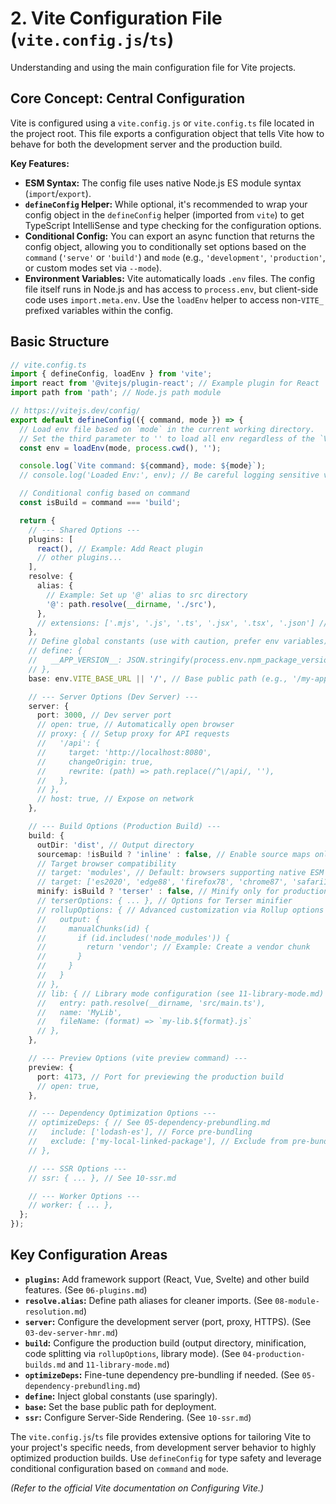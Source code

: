 # 2. Vite Configuration File (`vite.config.js`/`ts`)

Understanding and using the main configuration file for Vite projects.

## Core Concept: Central Configuration

Vite is configured using a `vite.config.js` or `vite.config.ts` file located in the project root. This file exports a configuration object that tells Vite how to behave for both the development server and the production build.

**Key Features:**

*   **ESM Syntax:** The config file uses native Node.js ES module syntax (`import`/`export`).
*   **`defineConfig` Helper:** While optional, it's recommended to wrap your config object in the `defineConfig` helper (imported from `vite`) to get TypeScript IntelliSense and type checking for the configuration options.
*   **Conditional Config:** You can export an async function that returns the config object, allowing you to conditionally set options based on the `command` (`'serve'` or `'build'`) and `mode` (e.g., `'development'`, `'production'`, or custom modes set via `--mode`).
*   **Environment Variables:** Vite automatically loads `.env` files. The config file itself runs in Node.js and has access to `process.env`, but client-side code uses `import.meta.env`. Use the `loadEnv` helper to access non-`VITE_` prefixed variables within the config.

## Basic Structure

```typescript
// vite.config.ts
import { defineConfig, loadEnv } from 'vite';
import react from '@vitejs/plugin-react'; // Example plugin for React
import path from 'path'; // Node.js path module

// https://vitejs.dev/config/
export default defineConfig(({ command, mode }) => {
  // Load env file based on `mode` in the current working directory.
  // Set the third parameter to '' to load all env regardless of the `VITE_` prefix.
  const env = loadEnv(mode, process.cwd(), '');

  console.log(`Vite command: ${command}, mode: ${mode}`);
  // console.log('Loaded Env:', env); // Be careful logging sensitive vars

  // Conditional config based on command
  const isBuild = command === 'build';

  return {
    // --- Shared Options ---
    plugins: [
      react(), // Example: Add React plugin
      // other plugins...
    ],
    resolve: {
      alias: {
        // Example: Set up '@' alias to src directory
        '@': path.resolve(__dirname, './src'),
      },
      // extensions: ['.mjs', '.js', '.ts', '.jsx', '.tsx', '.json'] // Default extensions
    },
    // Define global constants (use with caution, prefer env variables)
    // define: {
    //   __APP_VERSION__: JSON.stringify(process.env.npm_package_version),
    // },
    base: env.VITE_BASE_URL || '/', // Base public path (e.g., '/my-app/')

    // --- Server Options (Dev Server) ---
    server: {
      port: 3000, // Dev server port
      // open: true, // Automatically open browser
      // proxy: { // Setup proxy for API requests
      //   '/api': {
      //     target: 'http://localhost:8080',
      //     changeOrigin: true,
      //     rewrite: (path) => path.replace(/^\/api/, ''),
      //   },
      // },
      // host: true, // Expose on network
    },

    // --- Build Options (Production Build) ---
    build: {
      outDir: 'dist', // Output directory
      sourcemap: !isBuild ? 'inline' : false, // Enable source maps only for dev builds
      // Target browser compatibility
      // target: 'modules', // Default: browsers supporting native ESM
      // target: ['es2020', 'edge88', 'firefox78', 'chrome87', 'safari14'],
      minify: isBuild ? 'terser' : false, // Minify only for production builds ('esbuild' is faster but less optimized)
      // terserOptions: { ... }, // Options for Terser minifier
      // rollupOptions: { // Advanced customization via Rollup options
      //   output: {
      //     manualChunks(id) {
      //       if (id.includes('node_modules')) {
      //         return 'vendor'; // Example: Create a vendor chunk
      //       }
      //     }
      //   }
      // },
      // lib: { // Library mode configuration (see 11-library-mode.md)
      //   entry: path.resolve(__dirname, 'src/main.ts'),
      //   name: 'MyLib',
      //   fileName: (format) => `my-lib.${format}.js`
      // },
    },

    // --- Preview Options (vite preview command) ---
    preview: {
      port: 4173, // Port for previewing the production build
      // open: true,
    },

    // --- Dependency Optimization Options ---
    // optimizeDeps: { // See 05-dependency-prebundling.md
    //   include: ['lodash-es'], // Force pre-bundling
    //   exclude: ['my-local-linked-package'], // Exclude from pre-bundling
    // },

    // --- SSR Options ---
    // ssr: { ... }, // See 10-ssr.md

    // --- Worker Options ---
    // worker: { ... },
  };
});
```

## Key Configuration Areas

*   **`plugins`:** Add framework support (React, Vue, Svelte) and other build features. (See `06-plugins.md`)
*   **`resolve.alias`:** Define path aliases for cleaner imports. (See `08-module-resolution.md`)
*   **`server`:** Configure the development server (port, proxy, HTTPS). (See `03-dev-server-hmr.md`)
*   **`build`:** Configure the production build (output directory, minification, code splitting via `rollupOptions`, library mode). (See `04-production-builds.md` and `11-library-mode.md`)
*   **`optimizeDeps`:** Fine-tune dependency pre-bundling if needed. (See `05-dependency-prebundling.md`)
*   **`define`:** Inject global constants (use sparingly).
*   **`base`:** Set the base public path for deployment.
*   **`ssr`:** Configure Server-Side Rendering. (See `10-ssr.md`)

The `vite.config.js`/`ts` file provides extensive options for tailoring Vite to your project's specific needs, from development server behavior to highly optimized production builds. Use `defineConfig` for type safety and leverage conditional configuration based on `command` and `mode`.

*(Refer to the official Vite documentation on Configuring Vite.)*